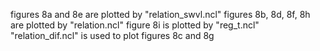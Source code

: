 figures 8a and 8e are plotted by "relation_swvl.ncl"
figures 8b, 8d, 8f, 8h are plotted by "relation.ncl"
figure 8i is plotted by "reg_t.ncl"
"relation_dif.ncl" is used to plot figures 8c and 8g

